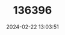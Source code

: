 ---
title: "136396"
category: "Cratogeomys perotensis"
draft: false
date: 2024-02-22 13:03:51
languages:
  English: ["Cofre De Perote Pocket Gopher"]
---